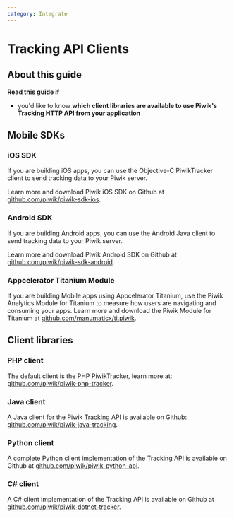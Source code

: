```yaml
---
category: Integrate
---
```

# Tracking API Clients

## About this guide

**Read this guide if**

* you'd like to know **which client libraries are available to use Piwik's Tracking HTTP API from your application**

## Mobile SDKs

### iOS SDK

If you are building iOS apps, you can use the Objective-C PiwikTracker client to send tracking data to your Piwik server.

Learn more and download Piwik iOS SDK on Github at [github.com/piwik/piwik-sdk-ios](https://github.com/piwik/piwik-sdk-ios).

### Android SDK

If you are building Android apps, you can use the Android Java client to send tracking data to your Piwik server.

Learn more and download Piwik Android SDK on Github at [github.com/piwik/piwik-sdk-android](https://github.com/piwik/piwik-sdk-android).

### Appcelerator Titanium Module

If you are building Mobile apps using Appcelerator Titanium, use the Piwik Analytics Module for Titanium to measure how users are navigating and consuming your apps. Learn more and download the Piwik Module for Titanium at [github.com/manumaticx/ti.piwik](https://github.com/manumaticx/ti.piwik).

## Client libraries

### PHP client

The default client is the PHP PiwikTracker, learn more at: [github.com/piwik/piwik-php-tracker](https://github.com/piwik/piwik-php-tracker).

### Java client

A Java client for the Piwik Tracking API is available on Github: [github.com/piwik/piwik-java-tracking](https://github.com/piwik/piwik-java-tracking).

### Python client

A complete Python client implementation of the Tracking API is available on Github at [github.com/piwik/piwik-python-api](https://github.com/piwik/piwik-python-api).

### C# client

A C# client implementation of the Tracking API is available on Github at [github.com/piwik/piwik-dotnet-tracker](https://github.com/piwik/piwik-dotnet-tracker#piwik-c-tracking-api).

